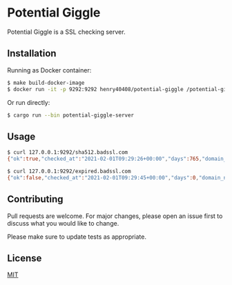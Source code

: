 # Potential Giggle

Potential Giggle is a SSL checking server.

## Installation

Running as Docker container:

```bash
$ make build-docker-image
$ docker run -it -p 9292:9292 henry40408/potential-giggle /potential-giggle-server -b 0.0.0.0:9292docker run -it -p 9292:9292 henry40408/potential-giggle /potential-giggle-server -b 0.0.0.0:9292
```

Or run directly:

```bash
$ cargo run --bin potential-giggle-server
```

## Usage

```bash
$ curl 127.0.0.1:9292/sha512.badssl.com
{"ok":true,"checked_at":"2021-02-01T09:29:26+00:00","days":765,"domain_name":"sha512.badssl.com","expired_at":"2023-03-08T12:00:00+00:00"}

$ curl 127.0.0.1:9292/expired.badssl.com
{"ok":false,"checked_at":"2021-02-01T09:29:45+00:00","days":0,"domain_name":"expired.badssl.com","expired_at":""}
```

## Contributing

Pull requests are welcome. For major changes, please open an issue first to discuss what you would like to change.

Please make sure to update tests as appropriate.

## License

[MIT](https://choosealicense.com/licenses/mit/)
